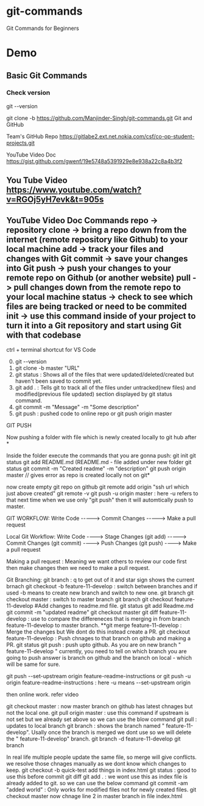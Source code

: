 # git-commands
Git Commands for Beginners

# Demo
## Basic Git Commands

### Check version
git --version

git clone -b https://github.com/Manjinder-Singh/git-commands.git
Git and GitHub

Team's GitHub Repo
https://gitlabe2.ext.net.nokia.com/csf/co-op-student-projects.git

YouTube Video Doc https://gist.github.com/gwenf/19e5748a5391929e8e938a22c8a4b3f2

You Tube Video
https://www.youtube.com/watch?v=RGOj5yH7evk&t=905s
----------------------------------------------------------------------
YouTube Video Doc Commands
repo -> repository
clone -> bring a repo down from the internet (remote repository like Github) to your local machine
add -> track your files and changes with Git
commit -> save your changes into Git
push -> push your changes to your remote repo on Github (or another website)
pull -> pull changes down from the remote repo to your local machine
status -> check to see which files are being tracked or need to be commited
init -> use this command inside of your project to turn it into a Git repository and start using Git with that codebase
----------------------------------------------------------------------

ctrl + terminal shortcut for VS Code

0. git --version
1. git clone -b master "URL"
2. git status : Shows all of the files that were updated/deleted/created but haven't been saved to commit yet.
3. git add . : Tells git to track all of the files under untracked(new files) and modified(previous file updated) section displayed by git status command.
4. git commit -m "Message" -m "Some description"
5. git push : pushed code to online repo
or git push origin master

GIT PUSH

Now pushing a folder with file which is newly created locally to git hub after *

Inside the folder execute the commands that you are gonna push:
git init
git status
git add README.md (README.md - file added under new folder
git status
git commit -m "Created readme" -m "description"
git push origin master // gives error as repo is created locally not on git*

now create empty git repo on github
git remote add origin "ssh url which just above created"
git remote -v
git push -u origin master : here -u refers to that next time when we use only "git push" then it will automtically push  to master.

GIT WORKFLOW:
Write Code -----> Commit Changes -----> Make a pull request

Local Git Workflow:
Write Code ----> Stage Changes (git add) -----> Commit Changes (git commit) ----> Push Changes (git push) ----> Make  a pull request 

Making a pull request : Meaning we want others to review our code first then make changes then we need to make a pull request.

Git Branching:
git branch : q to get out of it and star sign shows the current brnach
git checkout -b feature-11-develop : switch between branches and if used -b means to create new branch and switch to new one.
git branch
git checkout master : switch to master branch
git branch
git checkout feature-11-develop
#Add changes to readme.md file.
git status
git add Readme.md
git commit -m "updated readme"
git checkout master
git diff feature-11-develop : use to compare the differeneces that is merging in from branch feature-11-develop to master branch.
**git merge feature-11-develop : Merge the changes but We dont do this instead create a PR.
git checkout feature-11-develop  : Push chnages to that branch on github and making a PR.
git status
git push : push upto github.  As you are on new branch " feature-11-develop " currently, you need to tell on which branch you are going to push 
answer is branch on github and the branch on local - which will be same for sure.

git push --set-upstream origin feature-readme-instructions
or
git push -u origin feature-readme-instructions : here -u means  --set-upstream origin

then online work. refer video

git checkout master : now master branch on github has latest chnages but not the local one.
git  pull origin master : use this command if upstream is not set but we already set above so we can use the blow command
git pull : updates to local branch
git branch : shows the branch named " feature-11-develop". Usally once the branch is merged we dont use so we will delete the " feature-11-develop" branch.
git branch -d  feature-11-develop
git branch

In real life multiple people update the same file, so merge will give conflicts. we resolve those chnages manually as we dont know which changes to keep.
git checkout -b quick-test
add things in index.html
git status : good to use this before commit
git diff
git add . : we wont use this as index file is already added to git. so we can use the below command
git commit -am "added world"   : Only works for modified files not for newly created files.
git checkout master 
now chnage line 2 in master branch in file index.html









